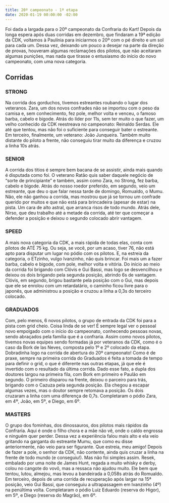 ```yaml
---
title: 20º campeonato - 1ª etapa
date: 2020-01-19 00:00:00 -02:00
---
```


Foi dada a largada para o 20º campeonato da Confraria do Kart!
Depois da longa espera após duas corridas em dezembro, que findaram a 19ª edição da CDK, voltamos à Paulínia para iniciarmos o 20º com o pé direito e um sol para cada um. Dessa vez, deixando um pouco a desejar na parte da direção de provas, houveram algumas reclamações dos pilotos, que não aceitaram algumas punições, mas nada que tirasse o entusiasmo do início do novo campeonato, com uma nova categoria.

## Corridas

### STRONG

Na corrida dos gorduchos, tivemos estreantes roubando o lugar dos veteranos. Zara, um dos novos confrades não se importou com o peso da camisa e, sem conhecimento, fez pole, melhor volta e venceu, o famoso barba, cabelo e bigode. Atrás do líder por 11s, sem ter muito o que fazer, um velho conhecido da CDK reestreava no campeonato: Reinaldo Serdas. Ele até que tentou, mas não foi o suficiente para conseguir bater o estreante. Em terceiro, finalmente, um veterano: João Junqueira. Também muito distante do piloto a frente, não conseguiu tirar muito da diferença e cruzou a linha 10s atrás.

### SENIOR

A corrida dos titios é sempre bem bacana de se assistir, ainda mais quando é disputada como foi. O veterano Ratão quis saber daquele negócio de “sorte de principiante” e também, assim como Zara, no Strong, fez barba, cabelo e bigode. Atrás do nosso roedor preferido, em segundo, veio um estreante, que deu o que falar nessa tarde de domingo, Romualdo, o Mumu. Não, ele não ganhou a corrida, mas mostrou que já se tornou um confrade querido por muitos e que não está para brincadeira (apesar de estar) na pista. Um cara de alto astral, que arranca risos de todo mundo. Atrás dele, Nirso, que deu trabalho até a metade da corrida, até ter que começar a defender a posição e deixou o segundo colocado abrir vantagem.

### SPEED

A mais nova categoria da CDK, a mais rápida de todas elas, conta com pilotos de ATÉ 75 kg. Ou seja, se você, por um acaso, tiver 76, não está apto para disputar um lugar no pódio com os pilotos. E, na estreia da categoria, o ETzinho, vulgo Ivanzinho, não quis brincar. Foi mais um a fazer barba, cabelo e bigode, com pole, melhor volta e vitória. Do início ao meio da corrida foi brigando com Clóvis e Gui Bassi, mas logo se desvencilhou e deixou os dois brigando pela segunda posição, abrindo 6s de vantagem. Clóvis, em segundo, brigou bastante pela posição com o Gui, mas depois que ele se enrolou com um retardatário, o caminho ficou livre para o japonês, que administrou a posição e cruzou a linha a 0,3s do terceiro colocado.

### GRADUADOS

Com, pelo menos, 6 novos pilotos, o grupo de entrada da CDK foi para a pista com grid cheio. Coisa linda de se ver! É sempre legal ver o pessoal novo empolgado com o início do campeonato, conhecendo pessoas novas, sendo abraçados pela família que é a confraria. Assim como novos pilotos, tivemos novas equipes sendo formadas já por veteranos da CDK, como é o caso da Bork de las Neves, composta pelo 1º e 2º colocado da etapa. Dobradinha logo na corrida de abertura do 20º campeonato! Como é de praxe, sempre na primeira corrida do Graduados é feita a tomada de tempo para definir o grid, o que é diferente nas outras etapas, já que ele é invertido com o resultado da última corrida. Dado esse fato, a dupla dos doutores largou na primeira fila, com Bork em primeiro e Paulão em segundo. O primeiro disparou na frente, deixou o parceiro para trás, brigando com o Cazuza pela segunda posição. Ela chegou a escapar algumas vezes, mas o doutor sempre retomava a posição. Os dois cruzaram a linha com uma diferença de 0,7s. Completaram o pódio Zara, em 4º, João, em 5º, e Diego, em 6º.

### MASTERS

O grupo dos fominhas, dos dinossauros, dos pilotos mais rápidos da Confraria. Aqui é onde o filho chora e a mãe não vê, onde o caldo engrossa e ninguém quer perder. Dessa vez a experiência falou mais alto e ela veio gritando na garganta do estreante Mumu, que como eu disse anteriormente, não veio para ser figurante. Que estreia, meu amigo! Depois de fazer a pole, o senhor da CDK, não contente, ainda quis cruzar a linha na frente de todo mundo (e conseguiu!). Mas não foi simples assim. Resek, embalado por uma noite de James Hunt, regada a muito whisky e derby, colou no cangote do vovô, mas a ressaca não ajudou muito. Ele bem que tentou, lutou, almejou, mas levou a bandeirada a 0,058s atrás do Romualdo. Em terceiro, depois de uma corrida de recuperação após largar na 15ª posição, veio Gui Bassi, que conseguiu a ultrapassagem em Ivanzinho (4º) na penúltima volta. Completaram o pódio Luiz Eduardo (reserva do Higor), em 5º, e Diego (reserva do Magrão), em 6º.